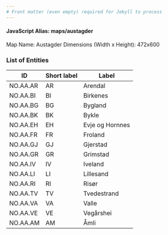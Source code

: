 ```yaml
---
# Front matter (even empty) required for Jekyll to process
---
```


#### JavaScript Alias: maps/austagder

Map Name: Austagder
Dimensions (Width x Height): 472x600





### List of Entities

ID | Short label | Label
---|---|---|
NO.AA.AR|AR|Arendal
NO.AA.BI|BI|Birkenes
NO.AA.BG|BG|Bygland
NO.AA.BK|BK|Bykle
NO.AA.EH|EH|Evje og Hornnes
NO.AA.FR|FR|Froland
NO.AA.GJ|GJ|Gjerstad
NO.AA.GR|GR|Grimstad
NO.AA.IV|IV|Iveland
NO.AA.LI|LI|Lillesand
NO.AA.RI|RI|Risør
NO.AA.TV|TV|Tvedestrand
NO.AA.VA|VA|Valle
NO.AA.VE|VE|Vegårshei
NO.AA.AM|AM|Åmli

